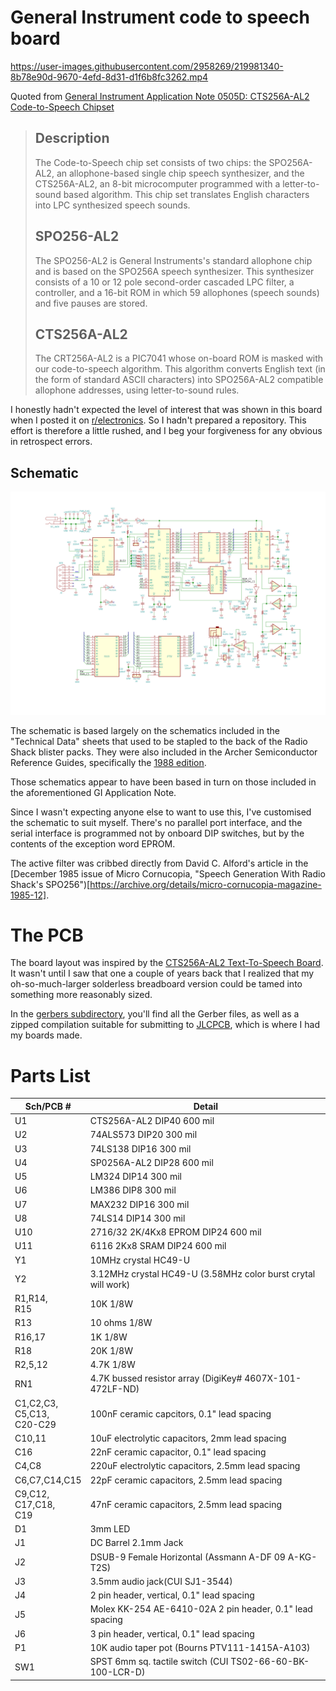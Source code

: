 # General Instrument code to speech board


https://user-images.githubusercontent.com/2958269/219981340-8b78e90d-9670-4efd-8d31-d1f6b8fc3262.mp4

Quoted from [General Instrument Application Note 0505D: CTS256A-AL2 Code-to-Speech Chipset](https://bitsavers.computerhistory.org/components/gi/speech/General_Instrument_-_AN-0505D_-_CTS256A-AL2_Code-to-Speech_Chipset_-_10Dec1986.pdf)

> ## Description
> 
> The Code-to-Speech chip set consists of two chips: the SPO256A-AL2, an
> allophone-based single chip speech synthesizer, and the CTS256A-AL2, an
> 8-bit microcomputer programmed with a letter-to-sound based algorithm.
> This chip set translates English characters into LPC synthesized speech
> sounds.
> 
> ## SPO256-AL2
> 
> The SPO256-AL2 is General Instruments's standard allophone chip and is
> based on the SPO256A speech synthesizer. This synthesizer consists of a
> 10 or 12 pole second-order cascaded LPC filter, a controller, and a
> 16-bit ROM in which 59 allophones (speech sounds) and five pauses are
> stored.
> 
> ## CTS256A-AL2
> 
> The CRT256A-AL2 is a PIC7041 whose on-board ROM is masked with our
> code-to-speech algorithm. This algorithm converts English text (in the
> form of standard ASCII characters) into SPO256A-AL2 compatible allophone
> addresses, using letter-to-sound rules.

I honestly hadn't expected the level of interest that was shown in this
board when I posted it on [r/electronics](https://reddit.com/r/electronics).
So I hadn't prepared a repository. This effort is therefore a little
rushed, and I beg your forgiveness for any obvious in retrospect errors.

## Schematic

![Talker schematic](Talker_schematic.png "Talker schematic")

The schematic is based largely on the schematics included in the "Technical
Data" sheets that used to be stapled to the back of the Radio Shack
blister packs. They were also included in the Archer Semiconductor Reference
Guides, specifically the [1988 edition](https://archive.org/details/ArcherSemiconductorReferenceGuide1988).

Those schematics appear to have been based in turn on those included in
the aforementioned GI Application Note.

Since I wasn't expecting anyone else to want to use this, I've customised
the schematic to suit myself. There's no parallel port interface, and the
serial interface is programmed not by onboard DIP switches, but by the
contents of the exception word EPROM.

The active filter was cribbed directly from David C. Alford's article
in the [December 1985 issue of Micro Cornucopia, "Speech Generation With Radio Shack's SPO256")[https://archive.org/details/micro-cornucopia-magazine-1985-12].

# The PCB

The board layout was inspired by the [CTS256A-AL2 Text-To-Speech Board](https://www.smbaker.com/cts256a-al2-text-to-speech-board).
It wasn't until I saw that one a couple of years back that I realized that
my oh-so-much-larger solderless breadboard version could be tamed into
something more reasonably sized.

In the [gerbers subdirectory](gerbers/), you'll find all the Gerber
files, as well as a zipped compilation suitable for submitting to
[JLCPCB](https://jlcpcb.com/), which is where I had my boards made.

# Parts List

Sch/PCB #|Detail
---------|------
U1|CTS256A-AL2 DIP40 600 mil
U2|74ALS573 DIP20 300 mil
U3|74LS138 DIP16 300 mil
U4|SP0256A-AL2 DIP28 600 mil
U5|LM324 DIP14 300 mil
U6|LM386 DIP8 300 mil
U7|MAX232 DIP16 300 mil
U8|74LS14 DIP14 300 mil
U10|2716/32 2K/4Kx8 EPROM DIP24 600 mil
U11|6116 2Kx8 SRAM DIP24 600 mil
Y1|10MHz crystal HC49-U
Y2|3.12MHz crystal HC49-U (3.58MHz color burst crytal will work)
R1,R14,<br>R15|10K 1/8W
R13|10 ohms 1/8W
R16,17|1K 1/8W
R18|20K 1/8W
R2,5,12|4.7K 1/8W
RN1|4.7K bussed resistor array (DigiKey# 4607X-101-472LF-ND)
C1,C2,C3,<br>C5,C13,<br>C20-C29|100nF ceramic capcitors, 0.1" lead spacing
C10,11|10uF electrolytic capacitors, 2mm lead spacing
C16|22nF ceramic capacitor, 0.1" lead spacing
C4,C8|220uF electrolytic capacitors, 2.5mm lead spacing
C6,C7,C14,C15|22pF ceramic capacitors, 2.5mm lead spacing
C9,C12,<br>C17,C18,<br>C19|47nF ceramic capacitors, 2.5mm lead spacing
D1|3mm LED
J1|DC Barrel 2.1mm Jack
J2|DSUB-9 Female Horizontal (Assmann A-DF 09 A-KG-T2S)
J3|3.5mm audio jack(CUI SJ1-3544)
J4|2 pin header, vertical, 0.1" lead spacing
J5|Molex KK-254 AE-6410-02A 2 pin header, 0.1" lead spacing
J6|3 pin header, vertical, 0.1" lead spacing
P1|10K audio taper pot (Bourns PTV111-1415A-A103)
SW1|SPST 6mm sq. tactile switch (CUI TS02-66-60-BK-100-LCR-D)
